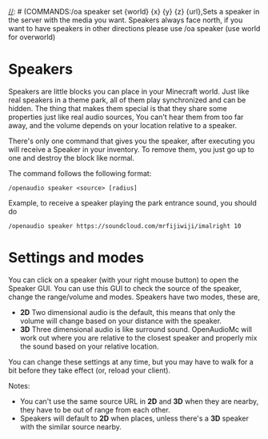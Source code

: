 [//]: # (TITLE:Speakers)
[//]: # (ICON:fas fa-volume-up)
[//]: # (DESCRIPTION:Placing speaker blocks to have spatial in game audio)
[//]: # (TAGS:spatial,speaker,speakers,music,media,region,audio,media)
[//]: # (COMMANDS:/oa speaker {source} [radius],Gives you a speaker player head with your source, you can change the speaker settings by right-clicking )
[//]: # (COMMANDS:/oa speaker gc,Activates the speakers garbage collector. Warning this will load all chunks with speakers in your world. You may experience some massive lagg on a big server. type /oa speaker gc confirm)
[//]: # (COMMANDS:/oa speaker menu,Opens a GUI menu with all nearby speakers, you can destroy, modify and teleport to the speaker from this menu.)
[//]: # (COMMANDS:/oa speaker remove {world} {x} {y} {z},Removes speaker on specified place on server.)
[//]: # (COMMANDS:/oa speaker set {world} {x} {y} {z} {url},Sets a speaker in the server with the media you want. Speakers always face north, if you want to have speakers in other directions please use /oa speaker <source>(use world for overworld)

# Speakers
Speakers are little blocks you can place in your Minecraft world. Just like real speakers in a theme park, all of them play synchronized and can be hidden. The thing that makes them special is that they share some properties just like real audio sources, You can't hear them from too far away, and the volume depends on your location relative to a speaker.

There's only one command that gives you the speaker, after executing you will receive a Speaker in your inventory. To remove them, you just go up to one and destroy the block like normal.

The command follows the following format:
```
/openaudio speaker <source> [radius]
```

Example, to receive a speaker playing the park entrance sound, you should do
```
/openaudio speaker https://soundcloud.com/mrfijiwiji/imalright 10
```

# Settings and modes
You can click on a speaker (with your right mouse button) to open the Speaker GUI.
You can use this GUI to check the source of the speaker, change the range/volume and modes.
Speakers have two modes, these are,
- **2D** Two dimensional audio is the default, this means that only the volume will change based on your distance with the speaker.
- **3D** Three dimensional audio is like surround sound. OpenAudioMc will work out where you are relative to the closest speaker and properly mix the sound based on your relative location.

You can change these settings at any time, but you may have to walk for a bit before they take effect (or, reload your client).

Notes:
- You can't use the same source URL in **2D** and **3D** when they are nearby, they have to be out of range from each other.
- Speakers will default to **2D** when places, unless there's a **3D** speaker with the similar source nearby.